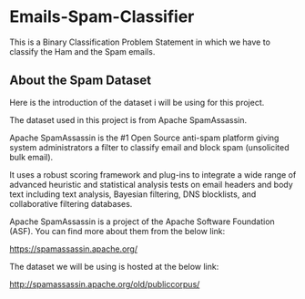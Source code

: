 # Emails-Spam-Classifier
This is a Binary Classification Problem Statement in which we have to classify the Ham and the Spam emails.

## About the Spam Dataset

Here is the introduction of the dataset i will be using for this project.

The dataset used in this project is from Apache SpamAssassin.

Apache SpamAssassin is the #1 Open Source anti-spam platform giving system administrators a filter to classify email and block spam (unsolicited bulk email).

It uses a robust scoring framework and plug-ins to integrate a wide range of advanced heuristic and statistical analysis tests on email headers and body text including text analysis, Bayesian filtering, DNS blocklists, and collaborative filtering databases.

Apache SpamAssassin is a project of the Apache Software Foundation (ASF). You can find more about them from the below link:

https://spamassassin.apache.org/

The dataset we will be using is hosted at the below link:

http://spamassassin.apache.org/old/publiccorpus/
